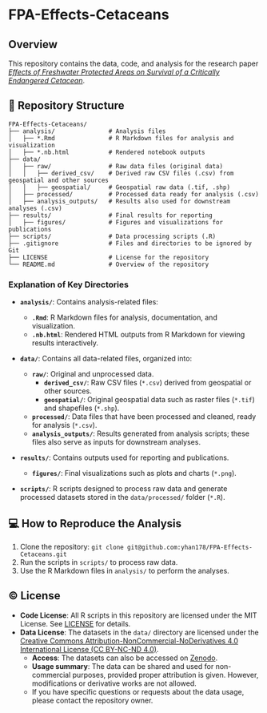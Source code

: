 # FPA-Effects-Cetaceans

## Overview

This repository contains the data, code, and analysis for the research paper _[Effects of Freshwater Protected Areas on Survival of a Critically Endangered Cetacean](https://doi.org/10.1111/conl.13081)_.

## 📖 Repository Structure

```plaintext
FPA-Effects-Cetaceans/
├── analysis/               # Analysis files
│   ├── *.Rmd               # R Markdown files for analysis and visualization
│   ├── *.nb.html           # Rendered notebook outputs
├── data/
│   ├── raw/                # Raw data files (original data)
│   │   ├── derived_csv/    # Derived raw CSV files (.csv) from geospatial and other sources
│   │   ├── geospatial/     # Geospatial raw data (.tif, .shp)
│   ├── processed/          # Processed data ready for analysis (.csv)
│   ├── analysis_outputs/   # Results also used for downstream analyses (.csv)
├── results/                # Final results for reporting
│   ├── figures/            # Figures and visualizations for publications
├── scripts/                # Data processing scripts (.R)
├── .gitignore              # Files and directories to be ignored by Git
├── LICENSE                 # License for the repository
└── README.md               # Overview of the repository
```

### Explanation of Key Directories
- **`analysis/`**: Contains analysis-related files:
  - **`.Rmd`**: R Markdown files for analysis, documentation, and visualization.
  - **`.nb.html`**: Rendered HTML outputs from R Markdown for viewing results interactively.
    
- **`data/`**: Contains all data-related files, organized into:
  - **`raw/`**: Original and unprocessed data.
     - **`derived_csv/`**: Raw CSV files (`*.csv`) derived from geospatial or other sources.
     - **`geospatial/`**: Original geospatial data such as raster files (`*.tif`) and shapefiles (`*.shp`).
  - **`processed/`**: Data files that have been processed and cleaned, ready for analysis (`*.csv`).
  - **`analysis_outputs/`**: Results generated from analysis scripts; these files also serve as inputs for downstream analyses.
  
- **`results/`**: Contains outputs used for reporting and publications.
  - **`figures/`**: Final visualizations such as plots and charts (`*.png`).

- **`scripts/`**: R scripts designed to process raw data and generate processed datasets stored in the `data/processed/` folder (`*.R`).

## 💻 How to Reproduce the Analysis
1. Clone the repository: `git clone git@github.com:yhan178/FPA-Effects-Cetaceans.git`
2. Run the scripts in `scripts/` to process raw data.
3. Use the R Markdown files in `analysis/` to perform the analyses.

## ©️ License
- **Code License**: All R scripts in this repository are licensed under the MIT License. See [LICENSE](https://github.com/yhan178/FPA-Effects-Cetaceans/blob/main/LICENSE) for details.
- **Data License**: The datasets in the `data/` directory are licensed under the [Creative Commons Attribution-NonCommercial-NoDerivatives 4.0 International License (CC BY-NC-ND 4.0)](https://creativecommons.org/licenses/by-nc-nd/4.0/).
  - **Access**: The datasets can also be accessed on [Zenodo](https://doi.org/10.5281/zenodo.14292677).
  - **Usage summary**: The data can be shared and used for non-commercial purposes, provided proper attribution is given. However, modifications or derivative works are not allowed.
  - If you have specific questions or requests about the data usage, please contact the repository owner.
